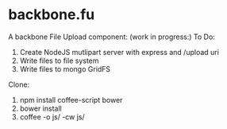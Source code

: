 backbone.fu
===========

A backbone File Upload component:
 (work in progress:)
To Do:
1. Create NodeJS mutlipart server with express and /upload uri
2. Write files to file system
3. Write files to mongo GridFS

Clone:

1. npm install coffee-script bower
2. bower install
3. coffee -o js/ -cw js/



